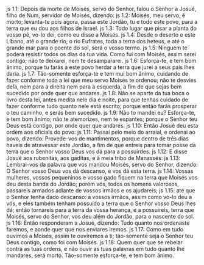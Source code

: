 js 1.1: Depois da morte de Moisés, servo do Senhor, falou o Senhor a Josué, filho de Num, servidor de Moisés, dizendo:
js 1.2: Moisés, meu servo, é morto; levanta-te pois agora, passa este Jordão, tu e todo este povo, para a terra que eu dou aos filhos de Israel.
js 1.3: Todo lugar que pisar a planta do vosso pé, vo-lo dei, como eu disse a Moisés.
js 1.4: Desde o deserto e este Líbano, até o grande rio, o rio Eufrates, toda a terra dos heteus, e até o grande mar para o poente do sol, será o vosso termo.
js 1.5: Ninguém te poderá resistir todos os dias da tua vida. Como fui com Moisés, assim serei contigo; não te deixarei, nem te desampararei.
js 1.6: Esforça-te, e tem bom ânimo, porque tu farás a este povo herdar a terra que jurei a seus pais lhes daria.
js 1.7: Tão-somente esforça-te e tem mui bom ânimo, cuidando de fazer conforme toda a lei que meu servo Moisés te ordenou; não te desvies dela, nem para a direita nem para a esquerda, a fim de que sejas bem sucedido por onde quer que andares.
js 1.8: Não se aparte da tua boca o livro desta lei, antes medita nele dia e noite, para que tenhas cuidado de fazer conforme tudo quanto nele está escrito; porque então farás prosperar o teu caminho, e serás bem sucedido.
js 1.9: Não to mandei eu? Esforça-te, e tem bom ânimo; não te atemorizes, nem te espantes; porque o Senhor teu Deus está contigo, por onde quer que andares.
js 1.10: Então Josué deu esta ordem aos oficiais do povo:
js 1.11: Passai pelo meio do arraial, e ordenai ao povo, dizendo: Provede-vos de mantimentos, porque dentro de três dias haveis de atravessar este Jordão, a fim de que entreis para tomar posse da terra que o Senhor vosso Deus vos dá para a possuirdes.
js 1.12: E disse Josué aos rubenitas, aos gaditas, e à meia tribo de Manassés:
js 1.13: Lembrai-vos da palavra que vos mandou Moisés, servo do Senhor, dizendo: O Senhor vosso Deus vos dá descanso, e vos dá esta terra.
js 1.14: Vossas mulheres, vossos pequeninos e vosso gado fiquem na terra que Moisés vos deu desta banda do Jordão; porém vós, todos os homens valorosos, passareis armados adiante de vossos irmãos e os ajudareis;
js 1.15: até que o Senhor tenha dado descanso: a vossos irmãos, assim como vo-lo deu a vós, e eles também tenham possuído a terra que o Senhor vosso Deus lhes dá; então tornareis para a terra da vossa herança, e a possuireis, terra que Moisés, servo do Senhor, vos deu além do Jordão, para o nascente do sol.
js 1.16: Então responderam a Josué, dizendo: Tudo quanto nos ordenaste faremos, e aonde quer que nos enviares iremos.
js 1.17: Como em tudo ouvimos a Moisés, assim te ouviremos a ti; tão-somente seja o Senhor teu Deus contigo, como foi com Moisés.
js 1.18: Quem quer que se rebelar contra as tuas ordens, e não ouvir as tuas palavras em tudo quanto lhe mandares, será morto. Tão-somente esforça-te, e tem bom ânimo.
